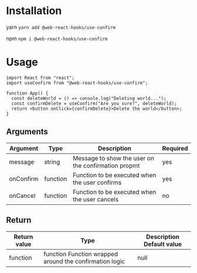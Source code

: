 # Installation

yarn
`yarn add @web-react-hooks/use-confirm`

npm
`npm i @web-react-hooks/use-confirm`

# Usage

```
import React from "react";
import useConfirm from "@web-react-hooks/use-confirm";

function App() {
  const deleteWorld = () => console.log("Deleting world...");
  const confirmDelete = useConfirm("Are you sure?", deleteWorld);
  return <button onClick={confirmDelete}>Delete the world</button>;
}
```

## Arguments

| Argument  | Type     | Description                                         | Required |
| --------- | -------- | --------------------------------------------------- | -------- |
| message   | string   | Message to show the user on the confirmation propmt | yes      |
| onConfirm | function | Function to be executed when the user confirms      | yes      |
| onCancel  | function | Function to be executed when the user cancels       | no       |

## Return

| Return value | Type                                                    | Description Default value |
| ------------ | ------------------------------------------------------- | ------------------------- |
| function     | function Function wrapped around the confirmation logic | null                      |
